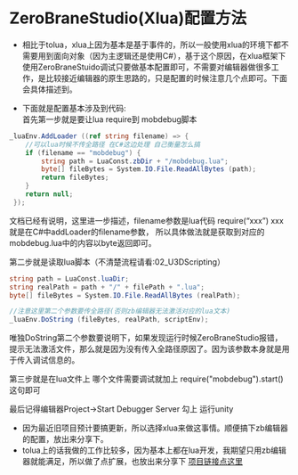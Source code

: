 # ZeroBraneStudio(Xlua)配置方法
* 相比于tolua，xlua上因为基本是基于事件的，所以一般使用xlua的环境下都不需要用到面向对象（因为主逻辑还是使用C#），基于这个原因，在xlua框架下
使用ZeroBraneStuido调试只要做基本配置即可，不需要对编辑器做很多工作，是比较接近编辑器的原生思路的，只是配置的时候注意几个点即可。下面会具体描述到。

* 下面就是配置基本涉及到代码:  
首先第一步就是要让lua require到 mobdebug脚本

```C#
_luaEnv.AddLoader ((ref string filename) => {
	//可以lua时候不传全路径 在C#这边处理 自己衡量怎么搞
	if (filename == "mobdebug") {
		string path = LuaConst.zbDir + "/mobdebug.lua";
		byte[] fileBytes = System.IO.File.ReadAllBytes (path);
		return fileBytes;
	}
	return null;
 });
```
文档已经有说明，这里进一步描述，filename参数是lua代码 require(“xxx”) xxx就是在C#中addLoader的filename参数，
所以具体做法就是获取到对应的mobdebug.lua中的内容以byte返回即可。

第二步就是读取lua脚本（不清楚流程请看:02_U3DScripting）
```C#
string path = LuaConst.luaDir;
string realPath = path + "/" + filePath + ".lua";
byte[] fileBytes = System.IO.File.ReadAllBytes (realPath);

//注意这里第二个参数要传全路径(否则zb编辑器无法激活对应的lua文本)
_luaEnv.DoString (fileBytes, realPath, scriptEnv);
```

唯独DoString第二个参数要说明下，如果发现运行时候ZeroBraneStudio报错，提示无法激活文件，那么就是因为没有传入全路径原因了。因为该参数本身就是用于传入调试信息的。

第三步就是在lua文件上 哪个文件需要调试就加上 require("mobdebug").start() 这句即可

最后记得编辑器Project->Start Debugger Server 勾上 运行unity  

* 因为最近旧项目预计要搞更新，所以选择xlua来做这事情。顺便搞下zb编辑器的配置，放出来分享下。
* tolua上的话我做的工作比较多，因为基本上都在lua开发，我期望只用zb编辑器就能满足，所以做了点扩展，也放出来分享下 [项目链接点这里](https://github.com/GITHZZ/ZeroBraneStudio_Unity_toLua)
